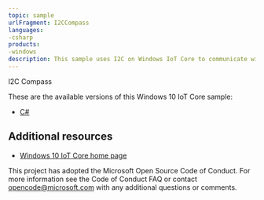 ```yaml
---
topic: sample
urlFragment: I2CCompass
languages: 
-csharp
products:
-windows
description: This sample uses I2C on Windows IoT Core to communicate with an HMC5883L Magnetometer device.
---
```


I2C Compass

These are the available versions of this Windows 10 IoT Core sample:

*	[C#](./CS/README.md)

## Additional resources
* [Windows 10 IoT Core home page](https://developer.microsoft.com/en-us/windows/iot/)

This project has adopted the Microsoft Open Source Code of Conduct. For more information see the Code of Conduct FAQ or contact <opencode@microsoft.com> with any additional questions or comments.
